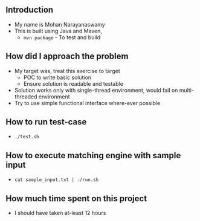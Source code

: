 ## Introduction

* My name is Mohan Narayanaswamy
* This is built using Java and Maven,
    * ```mvn package``` - To test and build

## How did I approach the problem

* My target was, treat this exercise to target
  * POC to write basic solution
  * Ensure solution is readable and testable
* Solution works only with single-thread environment, would fail on multi-threaded environment
* Try to use simple functional interface where-ever possible


## How to run test-case
* ```./test.sh```

## How to execute matching engine with sample input
* ```cat sample_input.txt | ./run.sh```

## How much time spent on this project
* I should have taken at-least 12 hours